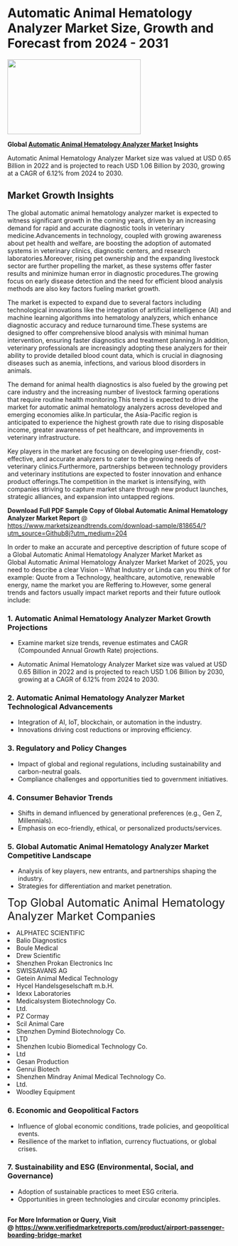 <H1>Automatic Animal Hematology Analyzer Market Size, Growth and Forecast from 2024 - 2031</H1><img class="aligncenter size-medium wp-image-584254" src="https://thirdeyenews.in/wp-content/uploads/2024/09/Global-Market-Research-300x168.jpeg" alt="" width="300" height="168" /><p><strong>Global&nbsp;<a href="https://www.marketsizeandtrends.com/download-sample/818654/?utm_source=Github8j?utm_medium=204">Automatic Animal Hematology Analyzer Market</a> Insights</strong></p><p>Automatic Animal Hematology Analyzer Market size was valued at USD 0.65 Billion in 2022 and is projected to reach USD 1.06 Billion by 2030, growing at a CAGR of 6.12% from 2024 to 2030.</p><p><h2>Market Growth Insights</h2> <p>The global automatic animal hematology analyzer market is expected to witness significant growth in the coming years, driven by an increasing demand for rapid and accurate diagnostic tools in veterinary medicine.Advancements in technology, coupled with growing awareness about pet health and welfare, are boosting the adoption of automated systems in veterinary clinics, diagnostic centers, and research laboratories.Moreover, rising pet ownership and the expanding livestock sector are further propelling the market, as these systems offer faster results and minimize human error in diagnostic procedures.The growing focus on early disease detection and the need for efficient blood analysis methods are also key factors fueling market growth.</p> <p>The market is expected to expand due to several factors including technological innovations like the integration of artificial intelligence (AI) and machine learning algorithms into hematology analyzers, which enhance diagnostic accuracy and reduce turnaround time.These systems are designed to offer comprehensive blood analysis with minimal human intervention, ensuring faster diagnostics and treatment planning.In addition, veterinary professionals are increasingly adopting these analyzers for their ability to provide detailed blood count data, which is crucial in diagnosing diseases such as anemia, infections, and various blood disorders in animals.</p> <p>The demand for animal health diagnostics is also fueled by the growing pet care industry and the increasing number of livestock farming operations that require routine health monitoring.This trend is expected to drive the market for automatic animal hematology analyzers across developed and emerging economies alike.In particular, the Asia-Pacific region is anticipated to experience the highest growth rate due to rising disposable income, greater awareness of pet healthcare, and improvements in veterinary infrastructure.</p> <p>Key players in the market are focusing on developing user-friendly, cost-effective, and accurate analyzers to cater to the growing needs of veterinary clinics.Furthermore, partnerships between technology providers and veterinary institutions are expected to foster innovation and enhance product offerings.The competition in the market is intensifying, with companies striving to capture market share through new product launches, strategic alliances, and expansion into untapped regions.</p> <p><span class=""><strong>Download Full PDF Sample Copy of Global Automatic Animal Hematology Analyzer Market Report</strong> @ <a href="https://www.marketsizeandtrends.com/download-sample/818654/?utm_source=Github8j?utm_medium=204" target="_blank">https://www.marketsizeandtrends.com/download-sample/818654/?utm_source=Github8j?utm_medium=204</a></span></p><p>In order to make an accurate and perceptive description of future scope of a Global&nbsp;Automatic Animal Hematology Analyzer Market Market as Global&nbsp;Automatic Animal Hematology Analyzer Market Market of 2025, you need to describe a clear Vision &ndash; What Industry or Linda can you think of for example: Quote from a Technology, healthcare, automotive, renewable energy, name the market you are Reffering to.However, some general trends and factors usually impact market reports and their future outlook include:</p><h3>1.&nbsp;<strong>Automatic Animal Hematology Analyzer Market Growth Projections</strong></h3><ul><li>Examine market size trends, revenue estimates and CAGR (Compounded Annual Growth Rate) projections.</li><li><p>Automatic Animal Hematology Analyzer Market size was valued at USD 0.65 Billion in 2022 and is projected to reach USD 1.06 Billion by 2030, growing at a CAGR of 6.12% from 2024 to 2030.</p></li></ul><h3>2.&nbsp;<strong>Automatic Animal Hematology Analyzer Market Technological Advancements</strong></h3><ul><li>Integration of AI, IoT, blockchain, or automation in the industry.</li><li>Innovations driving cost reductions or improving efficiency.</li></ul><h3>3.&nbsp;<strong>Regulatory and Policy Changes</strong></h3><ul><li>Impact of global and regional regulations, including sustainability and carbon-neutral goals.</li><li>Compliance challenges and opportunities tied to government initiatives.</li></ul><h3>4.&nbsp;<strong>Consumer Behavior Trends</strong></h3><ul><li>Shifts in demand influenced by generational preferences (e.g., Gen Z, Millennials).</li><li>Emphasis on eco-friendly, ethical, or personalized products/services.</li></ul><h3>5.&nbsp;<strong>Global Automatic Animal Hematology Analyzer Market Competitive Landscape</strong></h3><ul><li>Analysis of key players, new entrants, and partnerships shaping the industry.</li><li>Strategies for differentiation and market penetration.</li></ul><p data-pm-slice="1 1 []"><span style="color: inherit; font-family: inherit; font-size: 25px;">Top Global Automatic Animal Hematology Analyzer Market Companies</span></p><div class="" data-test-id=""><p><li>ALPHATEC SCIENTIFIC</li><li> Balio Diagnostics</li><li> Boule Medical</li><li> Drew Scientific</li><li> Shenzhen Prokan Electronics Inc</li><li> SWISSAVANS AG</li><li> Getein Animal Medical Technology</li><li> Hycel Handelsgeselschaft m.b.H.</li><li> Idexx Laboratories</li><li> Medicalsystem Biotechnology Co.</li><li> Ltd.</li><li> PZ Cormay</li><li> Scil Animal Care</li><li> Shenzhen Dymind Biotechnology Co.</li><li> LTD</li><li> Shenzhen Icubio Biomedical Technology Co.</li><li> Ltd</li><li> Gesan Production</li><li> Genrui Biotech</li><li> Shenzhen Mindray Animal Medical Technology Co.</li><li> Ltd.</li><li> Woodley Equipment</li></p></div><h3>6.&nbsp;<strong>Economic and Geopolitical Factors</strong></h3><ul><li>Influence of global economic conditions, trade policies, and geopolitical events.</li><li>Resilience of the market to inflation, currency fluctuations, or global crises.</li></ul><h3>7.&nbsp;<strong>Sustainability and ESG (Environmental, Social, and Governance)</strong></h3><ul><li>Adoption of sustainable practices to meet ESG criteria.</li><li>Opportunities in green technologies and circular economy principles.</li></ul><h2><strong style="font-size: 14px;">For More Information or Query, Visit @&nbsp;</strong><a style="background-color: #ffffff; font-size: 14px;" href="https://www.marketsizeandtrends.com/report/automatic-animal-hematology-analyzer-market/" target="_blank">https://www.verifiedmarketreports.com/product/airport-passenger-boarding-bridge-market</a></h2>